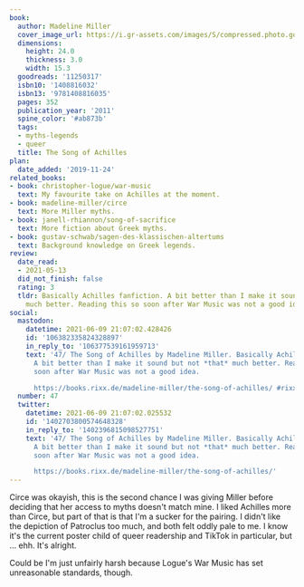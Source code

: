 ```yaml
---
book:
  author: Madeline Miller
  cover_image_url: https://i.gr-assets.com/images/S/compressed.photo.goodreads.com/books/1331154660l/11250317._SX98_.jpg
  dimensions:
    height: 24.0
    thickness: 3.0
    width: 15.3
  goodreads: '11250317'
  isbn10: '1408816032'
  isbn13: '9781408816035'
  pages: 352
  publication_year: '2011'
  spine_color: '#ab873b'
  tags:
  - myths-legends
  - queer
  title: The Song of Achilles
plan:
  date_added: '2019-11-24'
related_books:
- book: christopher-logue/war-music
  text: My favourite take on Achilles at the moment.
- book: madeline-miller/circe
  text: More Miller myths.
- book: janell-rhiannon/song-of-sacrifice
  text: More fiction about Greek myths.
- book: gustav-schwab/sagen-des-klassischen-altertums
  text: Background knowledge on Greek legends.
review:
  date_read:
  - 2021-05-13
  did_not_finish: false
  rating: 3
  tldr: Basically Achilles fanfiction. A bit better than I make it sound but not *that*
    much better. Reading this so soon after War Music was not a good idea.
social:
  mastodon:
    datetime: 2021-06-09 21:07:02.428426
    id: '106382335824328897'
    in_reply_to: '106377539161959713'
    text: '47/ The Song of Achilles by Madeline Miller. Basically Achilles fanfiction.
      A bit better than I make it sound but not *that* much better. Reading this so
      soon after War Music was not a good idea.

      https://books.rixx.de/madeline-miller/the-song-of-achilles/ #rixxReads'
  number: 47
  twitter:
    datetime: 2021-06-09 21:07:02.025532
    id: '1402703800574648328'
    in_reply_to: '1402396815098527751'
    text: '47/ The Song of Achilles by Madeline Miller. Basically Achilles fanfiction.
      A bit better than I make it sound but not *that* much better. Reading this so
      soon after War Music was not a good idea.

      https://books.rixx.de/madeline-miller/the-song-of-achilles/'
---
```


Circe was okayish, this is the second chance I was giving Miller before deciding that her access to myths doesn't match
mine. I liked Achilles more than Circe, but part of that is that I'm a sucker for the pairing. I didn't like the
depiction of Patroclus too much, and both felt oddly pale to me. I know it's the current poster child of queer
readership and TikTok in particular, but … ehh. It's alright.

Could be I'm just unfairly harsh because Logue's War Music has set unreasonable standards, though.
